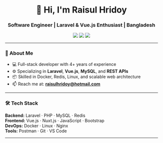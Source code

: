 <h1 align="center">👋 Hi, I'm Raisul Hridoy</h1>
<h3 align="center">Software Engineer | Laravel & Vue.js Enthusiast | Bangladesh</h3>

<p align="center">
  <a href="https://linkedin.com/in/raisulhridoy"><img src="https://img.shields.io/badge/LinkedIn-raisulhridoy-blue?logo=linkedin" /></a>
  <a href="mailto:raisulhridoy@hotmail.com"><img src="https://img.shields.io/badge/Email-raisulhridoy@hotmail.com-red?logo=gmail" /></a>
   <a href="https://raisulhridoy.devgenus.com"><img src="https://img.shields.io/badge/Website-raisulhridoy.devgenus.com-blue?logo=globe" /></a>
</p>

---

### 🚀 About Me

- 💻 Full-stack developer with 4+ years of experience  
- ⚙️ Specializing in **Laravel**, **Vue.js**, **MySQL**, and **REST APIs**  
- 📦 Skilled in Docker, Redis, Linux, and scalable web architecture  
- 📫 Reach me at: **raisulhridoy@hotmail.com**

---

### 🛠️ Tech Stack

**Backend:** Laravel · PHP · MySQL · Redis  
**Frontend:** Vue.js · Nuxt.js · JavaScript · Bootstrap  
**DevOps:** Docker · Linux · Nginx  
**Tools:** Postman · Git · VS Code  

---
